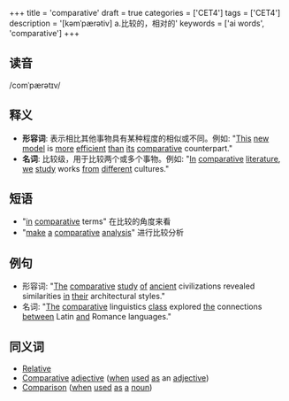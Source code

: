 +++
title = 'comparative'
draft = true
categories = ['CET4']
tags = ['CET4']
description = '[kəmˈpærətiv] a.比较的，相对的'
keywords = ['ai words', 'comparative']
+++

## 读音
/comˈpærətɪv/

## 释义
- **形容词**: 表示相比其他事物具有某种程度的相似或不同。例如: "[This](/post/this/) [new](/post/new/) [model](/post/model/) is [more](/post/more/) [efficient](/post/efficient/) [than](/post/than/) [its](/post/its/) [comparative](/post/comparative/) counterpart."
- **名词**: 比较级，用于比较两个或多个事物。例如: "[In](/post/in/) [comparative](/post/comparative/) [literature](/post/literature/), [we](/post/we/) [study](/post/study/) works [from](/post/from/) [different](/post/different/) cultures."

## 短语
- "[in](/post/in/) [comparative](/post/comparative/) terms" 在比较的角度来看
- "[make](/post/make/) [a](/post/a/) [comparative](/post/comparative/) [analysis](/post/analysis/)" 进行比较分析

## 例句
- 形容词: "[The](/post/the/) [comparative](/post/comparative/) [study](/post/study/) [of](/post/of/) [ancient](/post/ancient/) civilizations revealed similarities [in](/post/in/) [their](/post/their/) architectural styles."
- 名词: "[The](/post/the/) [comparative](/post/comparative/) linguistics [class](/post/class/) explored [the](/post/the/) connections [between](/post/between/) Latin [and](/post/and/) Romance languages."

## 同义词
- [Relative](/post/relative/)
- [Comparative](/post/comparative/) [adjective](/post/adjective/) ([when](/post/when/) [used](/post/used/) [as](/post/as/) an [adjective](/post/adjective/))
- [Comparison](/post/comparison/) ([when](/post/when/) [used](/post/used/) [as](/post/as/) [a](/post/a/) [noun](/post/noun/))
